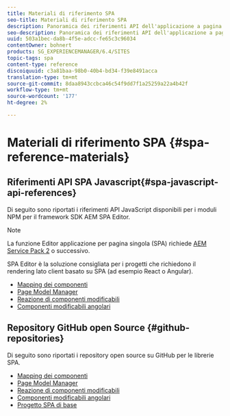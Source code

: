 ```yaml
---
title: Materiali di riferimento SPA
seo-title: Materiali di riferimento SPA
description: Panoramica dei riferimenti API dell'applicazione a pagina singola e dei repository dei codici sorgente
seo-description: Panoramica dei riferimenti API dell'applicazione a pagina singola e dei repository dei codici sorgente
uuid: 503a1bec-da8b-4f5e-adcc-fe65c3c96034
contentOwner: bohnert
products: SG_EXPERIENCEMANAGER/6.4/SITES
topic-tags: spa
content-type: reference
discoiquuid: c3a81baa-98b0-40b4-bd34-f39e8491acca
translation-type: tm+mt
source-git-commit: 8daa8943ccbca46c54f9dd7f1a25259a22a4b42f
workflow-type: tm+mt
source-wordcount: '177'
ht-degree: 2%

---
```



# Materiali di riferimento SPA {#spa-reference-materials}

## Riferimenti API SPA Javascript{#spa-javascript-api-references}

Di seguito sono riportati i riferimenti API JavaScript disponibili per i moduli NPM per il framework SDK AEM SPA Editor.

>[!NOTE]
>La funzione Editor applicazione per pagina singola (SPA) richiede [AEM Service Pack 2](https://helpx.adobe.com/it/experience-manager/6-4/release-notes/sp-release-notes.html) o successivo.
>
>SPA Editor è la soluzione consigliata per i progetti che richiedono il rendering lato client basato su SPA (ad esempio React o Angular).

* [Mapping dei componenti](https://www.npmjs.com/package/@adobe/aem-spa-component-mapping)
* [Page Model Manager](https://www.npmjs.com/package/@adobe/aem-spa-page-model-manager)
* [Reazione di componenti modificabili](https://www.npmjs.com/package/@adobe/aem-react-editable-components)
* [Componenti modificabili angolari](https://www.npmjs.com/package/@adobe/aem-angular-editable-components)

## Repository GitHub open Source {#github-repositories}

Di seguito sono riportati i repository open source su GitHub per le librerie SPA.

* [Mapping dei componenti](https://github.com/adobe/aem-spa-component-mapping)
* [Page Model Manager](https://github.com/adobe/aem-spa-page-model-manager)
* [Reazione di componenti modificabili](https://github.com/adobe/aem-react-editable-components)
* [Componenti modificabili angolari](https://github.com/adobe/aem-angular-editable-components)
* [Progetto SPA di base](https://github.com/adobe/aem-spa-project-core)
